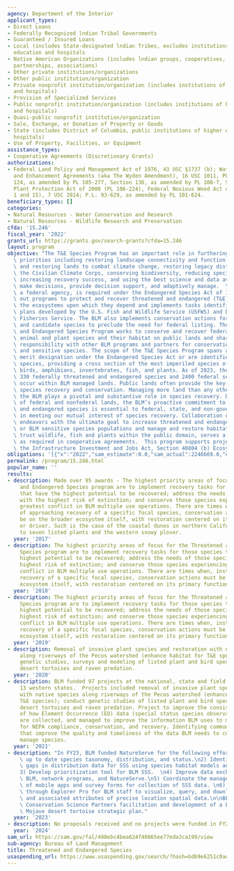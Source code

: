 ```yaml
---
agency: Department of the Interior
applicant_types:
- Direct Loans
- Federally Recognized lndian Tribal Governments
- Guaranteed / Insured Loans
- Local (includes State-designated lndian Tribes, excludes institutions of higher
  education and hospitals
- Native American Organizations (includes lndian groups, cooperatives, corporations,
  partnerships, associations)
- Other private institutions/organizations
- Other public institution/organization
- Private nonprofit institution/organization (includes institutions of higher education
  and hospitals)
- Provision of Specialized Services
- Public nonprofit institution/organization (includes institutions of higher education
  and hospitals)
- Quasi-public nonprofit institution/organization
- Sale, Exchange, or Donation of Property or Goods
- State (includes District of Columbia, public institutions of higher education and
  hospitals)
- Use of Property, Facilities, or Equipment
assistance_types:
- Cooperative Agreements (Discretionary Grants)
authorizations:
- Federal Land Policy and Management Act of 1976, 43 USC §1737 (b); Watershed Restoration
  and Enhancement Agreements (aka The Wyden Amendment), 16 USC 1011, PL 104-208, Section
  124, as amended by PL 105-277, Section 136, as amended by PL 108-7, Section 135;
  Plant Protection Act of 2000 (PL 106-224), Federal Noxious Weed Act of 1974 (Sections
  1 and 15), 7 USC 2814; P.L. 93-629, as amended by PL 101-624.
beneficiary_types: []
categories:
- Natural Resources - Water Conservation and Research
- Natural Resources - Wildlife Research and Preservation
cfda: '15.246'
fiscal_year: '2022'
grants_url: https://grants.gov/search-grants?cfda=15.246
layout: program
objective: "The T&E Species Program has an important role in furthering the Administration’s\
  \ priorities including restoring landscape connectivity and function, conserving\
  \ and restoring lands to combat climate change, restoring legacy disturbances, supporting\
  \ the Civilian Climate Corps, conserving biodiversity, reducing species’ extinctions,\
  \ increasing recovery success, and using the best science and data available to\
  \ make decisions, provide decision support, and adaptively manage.  \nThe BLM, as\
  \ a federal agency, is required under the Endangered Species Act of 1973 to carry\
  \ out programs to protect and recover threatened and endangered (T&E) species and\
  \ the ecosystems upon which they depend and implements tasks identified in T&E recovery\
  \ plans developed by the U.S. Fish and Wildlife Service (USFWS) and National Marine\
  \ Fisheries Service. The BLM also implements conservation actions for sensitive\
  \ and candidate species to preclude the need for federal listing. The Threatened\
  \ and Endangered Species Program works to conserve and recover federally-listed\
  \ animal and plant species and their habitat on public lands and shares cooperative\
  \ responsibility with other BLM programs and partners for conservation of candidate\
  \ and sensitive species. The scope of the T&E Species Program spans all taxa that\
  \ merit designation under the Endangered Species Act or are identified as BLM sensitive\
  \ species, providing a cross section of the most imperiled species of mammals, reptiles,\
  \ birds, amphibians, invertebrates, fish, and plants. As of 2023, there are over\
  \ 330 federally threatened and endangered species and 2400 federal sensitive species\
  \ occur within BLM managed lands. Public lands often provide the key habitat for\
  \ species recovery and conservation. Managing more land than any other federal agency,\
  \ the BLM plays a pivotal and substantive role in species recovery. Due to the commingling\
  \ of federal and nonfederal lands, the BLM’s proactive commitment to conserve threatened\
  \ and endangered species is essential to federal, state, and non-governmental organizations\
  \ in meeting our mutual interest of species recovery. Collaboration on conservation\
  \ endeavors with the ultimate goal to increase threatened and endangered species\
  \ or BLM sensitive species populations and manage and restore habitat of these federal\
  \ trust wildlife, fish and plants within the public domain, serves a public purpose\
  \ as required in cooperative agreements.  This program supports project funded through\
  \ the Infrastructure Investment and Jobs Act, Section 40804 (b) Ecosystem Restoration."
obligations: '[{"x":"2022","sam_estimate":0.0,"sam_actual":2246669.0,"usa_spending_actual":4992646.9},{"x":"2023","sam_estimate":0.0,"sam_actual":5938162.76,"usa_spending_actual":5938162.76},{"x":"2024","sam_estimate":2000000.0,"sam_actual":0.0,"usa_spending_actual":5776411.71}]'
permalink: /program/15.246.html
popular_name: ''
results:
- description: Made over 95 awards - The highest priority areas of focus for the Threatened
    and Endangered Species program are to implement recovery tasks for those species
    that have the highest potential to be recovered; address the needs of those species
    with the highest risk of extinction; and conserve those species experiencing the
    greatest conflict in BLM multiple use operations. There are times when, instead
    of approaching recovery of a specific focal species, conservation actions must
    be on the broader ecosystem itself, with restoration centered on its primary function
    or driver. Such is the case of the coastal dunes in northern California, home
    to seven listed plants and the western snowy plover.
  year: '2017'
- description: The highest priority areas of focus for the Threatened and Endangered
    Species program are to implement recovery tasks for those species that have the
    highest potential to be recovered; address the needs of those species with the
    highest risk of extinction; and conserve those species experiencing the greatest
    conflict in BLM multiple use operations. There are times when, instead of approaching
    recovery of a specific focal species, conservation actions must be on the broader
    ecosystem itself, with restoration centered on its primary function or driver.
  year: '2018'
- description: The highest priority areas of focus for the Threatened and Endangered
    Species program are to implement recovery tasks for those species that have the
    highest potential to be recovered; address the needs of those species with the
    highest risk of extinction; and conserve those species experiencing the greatest
    conflict in BLM multiple use operations. There are times when, instead of approaching
    recovery of a specific focal species, conservation actions must be on the broader
    ecosystem itself, with restoration centered on its primary function or driver.
  year: '2019'
- description: Removal of invasive plant species and restoration with native species
    along riverways of the Pecos watershed (enhance habitat for T&E species), conduct
    genetic studies, surveys and modeling of listed plant and bird species; monitor
    desert tortoises and raven predation.
  year: '2020'
- description: BLM funded 97 projects at the national, state and field levels across
    13 western states.  Projects included removal of invasive plant species and restoration
    with native species along riverways of the Pecos watershed (enhance habitat for
    T&E species); conduct genetic studies of listed plant and bird species; monitor
    desert tortoises and raven predation. Project to improve the consistency and efficiency
    of how Element Occurrence (EO) data (special status species observation records)
    are collected, and managed to improve the information BLM uses to make decisions
    for NEPA compliance, conservation, and recovery. Identifying communal data workflows
    that improve the quality and timeliness of the data BLM needs to conserve and
    manage species.
  year: '2021'
- description: "In FY23, BLM funded NatureServe for the following efforts: 1) Maintain\
    \ up to date species taxonomy, distribution, and status.\n2) Identify and fill\
    \ gaps in distribution data for SSS using species habitat models and other data.\n\
    3) Develop prioritization tool for BLM SSS.  \n4) Improve data exchange between\
    \ BLM, network programs, and NatureServe.\n5) Coordinate the management and use\
    \ of mobile apps and survey forms for collection of SSS data. \n6) Provide access\
    \ through Explorer Pro for BLM staff to visualize, query, and download subsets\
    \ and associated attributes of precise location spatial data.\n\nBLM also funded\
    \ Conservation Science Partners facilitation and development of a BLM rangewide\
    \ Mojave desert tortoise strategic plan."
  year: '2023'
- description: No proposals received and no projects were funded in FY24.
  year: '2024'
sam_url: https://sam.gov/fal/490ebc4bea624f40865ee77eda3ca199/view
sub-agency: Bureau of Land Management
title: Threatened and Endangered Species
usaspending_url: https://www.usaspending.gov/search/?hash=bdb9e6251c0ad57d5526fccc18567f83
---
```


